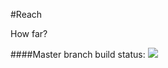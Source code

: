 #Reach

How far?


####Master branch build status: 
![](https://travis-ci.org/nando0208/Reach.svg?branch=master)
